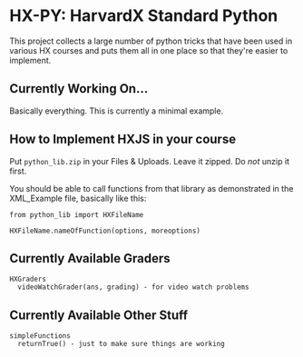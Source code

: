 HX-PY: HarvardX Standard Python
====================================

This project collects a large number of python tricks that have been used in various HX courses and puts them all in one place so that they're easier to implement.

Currently Working On...
-----------

Basically everything. This is currently a minimal example.


How to Implement HXJS in your course
-----------

Put `python_lib.zip` in your Files & Uploads. Leave it zipped. Do *not* unzip it first.

You should be able to call functions from that library as demonstrated in the XML_Example file, basically like this:

```
from python_lib import HXFileName

HXFileName.nameOfFunction(options, moreoptions)
```


Currently Available Graders
---------

```
HXGraders
  videoWatchGrader(ans, grading) - for video watch problems
```

Currently Available Other Stuff
---------

```
simpleFunctions
  returnTrue() - just to make sure things are working
```